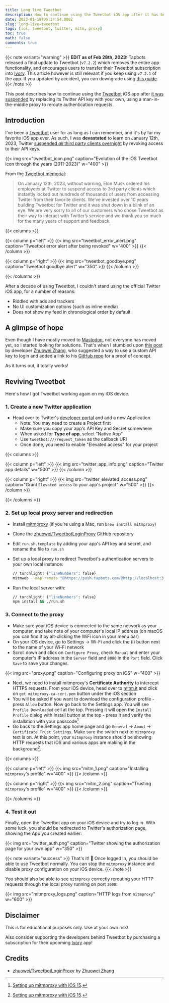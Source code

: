 ```yaml
---
title: Long live Tweetbot
description: How to continue using the Tweetbot iOS app after it has been suspended by replacing its Twitter API key with your own, using a man-in-the-middle proxy to redirect authentication requests.
date: 2023-01-19T05:24:54.000Z
slug: long-live-tweetbot
tags: [ios, tweetbot, twitter, mitm, proxy]
toc: true
math: false
comments: true
---
```


{{< note variant="warning" >}}
**EDIT as of Feb 28th, 2023:** Tapbots released a final update to Tweetbot (`v7.2.2`) which removes the entire app functionality, and encourages users to transfer their Tweetbot subscription into [Ivory](https://tapbots.com/ivory/). This article however is still relevant if you keep using `v7.2.1` of the app. If you updated by accident, you can downgrade using [this guide](https://github.com/qnblackcat/How-to-Downgrade-apps-on-AppStore-with-iTunes-and-Charles-Proxy/).
{{< /note >}}

This post describes how to continue using the [Tweetbot](https://tapbots.com/tweetbot/) iOS app after [it was suspended](https://mashable.com/article/twitter-elon-musk-third-party-client-api-tweetbot-twitterrific/) by replacing its Twitter API key with your own, using a man-in-the-middle proxy to reroute authentication requests.

## Introduction

I've been a [Tweetbot](https://tapbots.com/tweetbot/) user for as long as I can remember, and it's by far my favorite iOS app ever. As such, I was **devastated** to learn on January 12th, 2023, Twitter [suspended _all_ third party clients overnight](https://mashable.com/article/twitter-elon-musk-third-party-client-api-tweetbot-twitterrific/) by revoking access to their API keys.

{{< img src="tweetbot_icon.png" caption="Evolution of the iOS Tweetbot icon through the years (2011-2023)" w="400" >}}

From the [Tweetbot memorial](https://tapbots.com/tweetbot/):
> On January 12th, 2023, without warning, Elon Musk ordered his employees at Twitter to suspend access to 3rd party clients which instantly locked out hundreds of thousands of users from accessing Twitter from their favorite clients. We’ve invested over 10 years building Tweetbot for Twitter and it was shut down in a blink of an eye. We are very sorry to all of our customers who chose Tweetbot as their way to interact with Twitter’s service and we thank you so much for the many years of support and feedback.

{{< columns >}}

{{< column p="left" >}}
{{< img src="tweetbot_error_alert.png" caption="Tweetbot error alert after being revoked" w="400" >}}
{{< /column >}}

{{< column p="right" >}}
{{< img src="tweetbot_goodbye.png" caption="Tweetbot goodbye alert" w="350" >}}
{{< /column >}}

{{< /columns >}}

After a decade of using Tweetbot, I couldn't stand using the official Twitter iOS app, for a number of reasons:
- Riddled with ads and trackers
- No UI customization options (such as inline media)
- Does not show my feed in chronological order by default

## A glimpse of hope
Even though I have mostly moved to [Mastodon](https://joinmastodon.org), not everyone has moved yet, so I started looking for solutions. That's when I stumbled upon [this post](https://notnow.dev/notice/ARh4u5BJD8mf2jG5yK) by developer [Zhuowei Zhang](https://zhuoweizhang.net), who suggested a way to use a custom API key to login and added a link to his [GitHub repo](https://github.com/zhuowei/TweetbotLoginProxy) for a proof of concept.

As it turns out, it totally works!

## Reviving Tweetbot
Here's how I got Tweetbot working again on my iOS device.

### 1. Create a new Twitter application
* Head over to Twitter's [developer portal](https://developer.twitter.com) and add a new Application
    * Note: You may need to create a Project first
    * Make sure you copy your app's API Key and Secret somewhere
    * When asked for **Type of app**, select "Native App"
    * Use `tweetbot:///request_token` as the callback URI
    * Once done, you need to enable "Elevated access" for your project

{{< columns >}}

{{< column p="left" >}}
{{< img src="twitter_app_info.png" caption="Twitter app details" w="500" >}}
{{< /column >}}

{{< column p="right" >}}
{{< img src="twitter_elevated_access.png" caption="Grant `Elevated access` to your app's project" w="500" >}}
{{< /column >}}

{{< /columns >}}

### 2. Set up local proxy server and redirection
* Install [mitmproxy](https://mitmproxy.org) (if you're using a Mac, run `brew install mitmproxy`)
* Clone the [zhuowei/TweetbotLoginProxy](https://github.com/zhuowei/TweetbotLoginProxy) GitHub repository
* Edit `run.sh.template` by adding your app's API key and secret, and rename the file to `run.sh`
* Set up a local proxy to redirect Tweetbot's authentication servers to your own local instance:

    ```bash
    // torchlight! {"lineNumbers": false}
    mitmweb --map-remote "@https://push.tapbots.com/@http://localhost:3000/"
    ```
* Run the local server with:

    ```bash
    // torchlight! {"lineNumbers": false}
    npm install && ./run.sh
    ```

### 3. Connect to the proxy
* Make sure your iOS device is connected to the same network as your computer, and take note of your computer's local IP address (on macOS you can find it by alt-clicking the WiFi icon in your menu bar)
* On your iOS device, go to Settings -> Wi-Fi and click the (i) button next to the name of your Wi-Fi network
* Scroll down and click on `Configure Proxy`, check `Manual` and enter your computer's IP address in the `Server` field and `8080` in the `Port` field. Click `Save` to save your changes.

{{< img src="proxy.png" caption="Configuring proxy on iOS" w="400" >}}

* Next, we need to install mitmproxy's **Certificate Authority** to intercept HTTPS requests. From your iOS device, head over to [mitm.it](https://mitm.it) and click on `get mitmproxy-ca-cert.pem` button under the iOS section
* You will be asked if you want to download the configuration profile - press `Allow` button. Now go back to the Settings app. You will see `Profile Downloaded` cell at the top. Pressing it will open the `Install Profile` dialog with Install button at the top - press it and verify the installation with your passcode[^1]
* Go back to the Settings app home page and go `General` -> `About` -> `Certificate Trust Settings`. Make sure the switch next to `mitmproxy` text is on. At this point, your `mitmproxy` instance should be showing HTTP requests that iOS and various apps are making in the background[^1].

{{< columns >}}

{{< column p="left" >}}
{{< img src="mitm_1.png" caption="Installing `mitmproxy`'s profile" w="400" >}}
{{< /column >}}

{{< column p="right" >}}
{{< img src="mitm_2.png" caption="Trusting `mitmproxy`'s profile" w="400" >}}
{{< /column >}}

{{< /columns >}}

### 4. Test it out
Finally, open the Tweetbot app on your iOS device and try to log in.
With some luck, you should be redirected to Twitter's authorization page, showing the App you created earlier:

{{< img src="twitter_auth.png" caption="Twitter showing the authorization page for your own app" w="350" >}}

{{< note variant="success" >}}
That's it! 🎉 Once logged in, you should be able to use Tweetbot normally. You can stop the `mitmproxy` instance and disable proxy configuration on your iOS device.
{{< /note >}}

You should also be able to see `mitmproxy` correctly rerouting your HTTP requests through the local proxy running on port `3000`:

{{< img src="mitmproxy_logs.png" caption="HTTP logs from `mitmproxy`" w="600" >}}

## Disclaimer
This is for educational purposes only. Use at your own risk!

Also consider supporting the developers behind Tweetbot by purchasing a subscription for their upcoming [Ivory](https://tapbots.com/ivory/) app!

## Credits
* [zhuowei/TweetbotLoginProxy](https://github.com/zhuowei/TweetbotLoginProxy) by [Zhuowei Zhang](https://zhuoweizhang.net)

[^1]: [Setting up mitmproxy with iOS 15](https://www.trickster.dev/post/setting-up-mitmproxy-with-ios15/).
